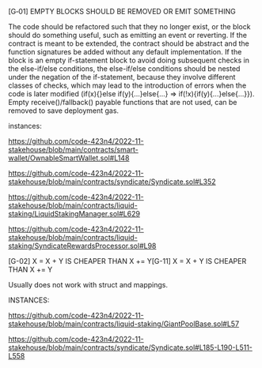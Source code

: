 [G‑01] EMPTY BLOCKS SHOULD BE REMOVED OR EMIT SOMETHING

The code should be refactored such that they no longer exist, or the block should do something useful, such as emitting an event or reverting. If the contract is meant to be extended, the contract should be abstract and the function signatures be added without any default implementation. If the block is an empty if-statement block to avoid doing subsequent checks in the else-if/else conditions, the else-if/else conditions should be nested under the negation of the if-statement, because they involve different classes of checks, which may lead to the introduction of errors when the code is later modified (if(x){}else if(y){...}else{...} => if(!x){if(y){...}else{...}}). Empty receive()/fallback() payable functions that are not used, can be removed to save deployment gas.

instances:

https://github.com/code-423n4/2022-11-stakehouse/blob/main/contracts/smart-wallet/OwnableSmartWallet.sol#L148

https://github.com/code-423n4/2022-11-stakehouse/blob/main/contracts/syndicate/Syndicate.sol#L352

https://github.com/code-423n4/2022-11-stakehouse/blob/main/contracts/liquid-staking/LiquidStakingManager.sol#L629

https://github.com/code-423n4/2022-11-stakehouse/blob/main/contracts/liquid-staking/SyndicateRewardsProcessor.sol#L98



[G-02] X = X + Y IS CHEAPER THAN X += Y[G-11] X = X + Y IS CHEAPER THAN X += Y

Usually does not work with struct and mappings.

INSTANCES:

https://github.com/code-423n4/2022-11-stakehouse/blob/main/contracts/liquid-staking/GiantPoolBase.sol#L57

https://github.com/code-423n4/2022-11-stakehouse/blob/main/contracts/syndicate/Syndicate.sol#L185-L190-L511-L558
